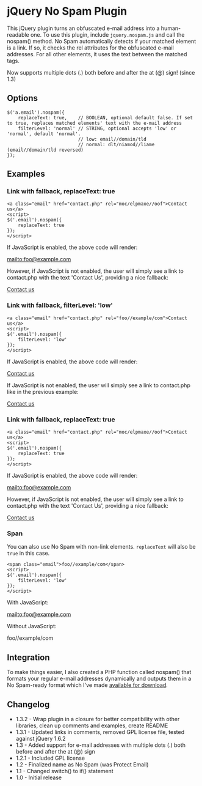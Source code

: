 # jQuery No Spam Plugin

This jQuery plugin turns an obfuscated e-mail address into a human-readable one. To use this plugin, include `jquery.nospam.js` and call the nospam() method. No Spam automatically detects if your matched element is a link. If so, it checks the rel attributes for the obfuscated e-mail addresses. For all other elements, it uses the text between the matched tags.

Now supports multiple dots (.) both before and after the at (@) sign! (since 1.3)

## Options

    $('a.email').nospam({
        replaceText: true,    // BOOLEAN, optional default false. If set to true, replaces matched elements' text with the e-mail address
        filterLevel: 'normal' // STRING, optional accepts 'low' or 'normal', default 'normal'.
                              // low: email//domain/tld
                              // normal: dlt/niamod//liame (email//domain/tld reversed)
    });

## Examples

### Link with fallback, replaceText: true
    <a class="email" href="contact.php" rel="moc/elpmaxe//oof">Contact us</a>
    <script>
    $('.email').nospam({
        replaceText: true
    });
    </script>

If JavaScript is enabled, the above code will render:

<mailto:foo@example.com>

However, if JavaScript is not enabled, the user will simply see a link to contact.php with the text 'Contact Us', providing a nice fallback:

[Contact us](contact.php)

### Link with fallback, filterLevel: 'low'
    <a class="email" href="contact.php" rel="foo//example/com">Contact us</a>
    <script>
    $('.email').nospam({
        filterLevel: 'low'
    });
    </script>

If JavaScript is enabled, the above code will render:

[Contact us](mailto:foo@example.com)

If JavaScript is not enabled, the user will simply see a link to contact.php like in the previous example:

[Contact us](contact.php)


### Link with fallback, replaceText: true
    <a class="email" href="contact.php" rel="moc/elpmaxe//oof">Contact us</a>
    <script>
    $('.email').nospam({
        replaceText: true
    });
    </script>

If JavaScript is enabled, the above code will render:

<mailto:foo@example.com>

However, if JavaScript is not enabled, the user will simply see a link to contact.php with the text 'Contact Us', providing a nice fallback:

[Contact us](contact.php)

### Span

You can also use No Spam with non-link elements. `replaceText` will also be `true` in this case.

    <span class="email">foo//example/com</span>
    <script>
    $('.email').nospam({
        filterLevel: 'low'
    });
    </script>

With JavaScript:

<mailto:foo@example.com>

Without JavaScript:

foo//example/com

## Integration

To make things easier, I also created a PHP function called nospam() that formats your regular e-mail addresses dynamically and outputs them in a No Spam-ready format which I've made [available for download](https://github.com/mikebranski/jquery-nospam/blob/master/nospam.php).

## Changelog
* 1.3.2 - Wrap plugin in a closure for better compatibility with other libraries, clean up comments and examples, create README
* 1.3.1 - Updated links in comments, removed GPL license file, tested against jQuery 1.6.2
* 1.3   - Added support for e-mail addresses with multiple dots (.) both before and after the at (@) sign
* 1.2.1 - Included GPL license
* 1.2   - Finalized name as No Spam (was Protect Email)
* 1.1   - Changed switch() to if() statement
* 1.0   - Initial release
